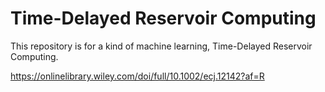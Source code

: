 # Time-Delayed Reservoir Computing
This repository is for a kind of machine learning, Time-Delayed Reservoir Computing.

https://onlinelibrary.wiley.com/doi/full/10.1002/ecj.12142?af=R
